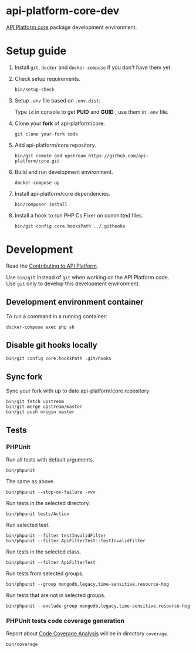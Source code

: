 # api-platform-core-dev
[API Platform core](https://github.com/api-platform/core)
package development environment.

# Setup guide

1. Install `git`, `docker` and `docker-compose` if you don't have them yet.

2. Check setup requirements.

     ```
     bin/setup-check
     ```

3. Setup `.env` file based on `.env.dist`:

    Type `id` in console to get **PUID** and **GUID** , use them in `.env` file.

4. Clone your **fork** of api-platform/core.

     ```
     git clone your-fork code
     ```
     
5. Add api-platform/core repository.

     ```
     bin/git remote add upstream https://github.com/api-platform/core.git 
     ```

6. Build and run development environment.

     ```
     docker-compose up
     ```

7. Install api-platform/core dependencies.

     ```
     bin/composer install
     ```

8. Install a hook to run PHP Cs Fixer on committed files.
  
     ```
     bin/git config core.hooksPath ../.githooks
     ```
 
# Development

Read the [Contributing to API Platform](https://github.com/api-platform/core/blob/master/CONTRIBUTING.md).

Use `bin/git` instead of `git` when working on the API Platform code.  
Use `git` only to develop this development environment.

## Development environment container
To run a command in a running container:

    docker-compose exec php sh
    
## Disable git hooks locally

    bin/git config core.hooksPath .git/hooks

## Sync fork
Sync your fork with up to date api-platform/core repository

    bin/git fetch upstream
    bin/git merge upstream/master
    bin/git push origin master
    
## Tests

### PHPUnit
Run all tests with default arguments.

    bin/phpunit
    
The same as above.

    bin/phpunit --stop-on-failure -vvv
    
Run tests in the selected directory.

    bin/phpunit tests/Action
    
Run selected test.

    bin/phpunit --filter testInvalidFilter
    bin/phpunit --filter ApiFilterTest::testInvalidFilter
    
Run tests in the selected class.
    
    bin/phpunit --filter ApiFilterTest
    
Run tests from selected groups.
    
    bin/phpunit --group mongodb,legacy,time-sensitive,resource-hog
    
Run tests that are not in selected groups.
    
    bin/phpunit --exclude-group mongodb,legacy,time-sensitive,resource-hog

### PHPUnit tests code coverage generation
Report about [Code Coverage Analysis](https://phpunit.readthedocs.io/en/8.0/code-coverage-analysis.html#code-coverage-analysis) will be in directory `coverage`.
    
    bin/coverage

